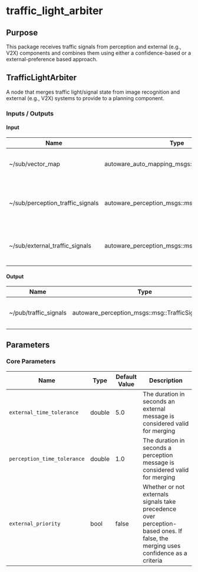 # traffic_light_arbiter

## Purpose

This package receives traffic signals from perception and external (e.g., V2X) components and combines them using either a confidence-based or a external-preference based approach.

## TrafficLightArbiter

A node that merges traffic light/signal state from image recognition and external (e.g., V2X) systems to provide to a planning component.

### Inputs / Outputs

#### Input

| Name                             | Type                                              | Description                                              |
| -------------------------------- | ------------------------------------------------- | -------------------------------------------------------- |
| ~/sub/vector_map                 | autoware_auto_mapping_msgs::msg::HADMapBin        | The vector map to get valid traffic signal ids.          |
| ~/sub/perception_traffic_signals | autoware_perception_msgs::msg::TrafficSignalArray | The traffic signals from the image recognition pipeline. |
| ~/sub/external_traffic_signals   | autoware_perception_msgs::msg::TrafficSignalArray | The traffic signals from an external system.             |

#### Output

| Name                  | Type                                              | Description                      |
| --------------------- | ------------------------------------------------- | -------------------------------- |
| ~/pub/traffic_signals | autoware_perception_msgs::msg::TrafficSignalArray | The merged traffic signal state. |

## Parameters

### Core Parameters

| Name                        | Type   | Default Value | Description                                                                                                                      |
| --------------------------- | ------ | ------------- | -------------------------------------------------------------------------------------------------------------------------------- |
| `external_time_tolerance`   | double | 5.0           | The duration in seconds an external message is considered valid for merging                                                      |
| `perception_time_tolerance` | double | 1.0           | The duration in seconds a perception message is considered valid for merging                                                     |
| `external_priority`         | bool   | false         | Whether or not externals signals take precedence over perception-based ones. If false, the merging uses confidence as a criteria |
